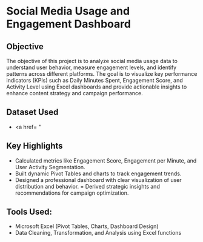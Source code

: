 # Social Media Usage and Engagement Dashboard

## Objective
The objective of this project is to analyze social media usage data to understand user behavior, measure engagement levels, and identify patterns across different platforms. The goal is to visualize key performance indicators (KPIs) such as Daily Minutes Spent, Engagement Score, and Activity Level using Excel dashboards and provide actionable insights to enhance content strategy and campaign performance.

## Dataset Used
- <a href= "

## Key Highlights
- Calculated metrics like Engagement Score, Engagement per Minute, and User Activity Segmentation.
- Built dynamic Pivot Tables and charts to track engagement trends.
- Designed a professional dashboard with clear visualization of user distribution and behavior.
= Derived strategic insights and recommendations for campaign optimization.

## Tools Used:
- Microsoft Excel (Pivot Tables, Charts, Dashboard Design)
- Data Cleaning, Transformation, and Analysis using Excel functions
